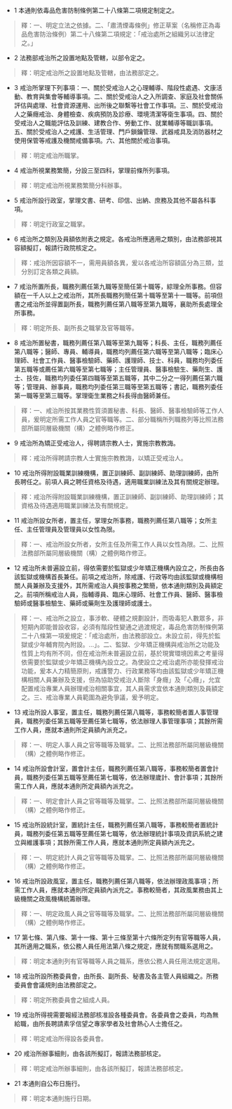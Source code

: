 * 1 本通則依毒品危害防制條例第二十八條第二項規定制定之。

> 釋：一、明定立法之依據。二、「肅清煙毒條例」修正草案（名稱修正為毒品危害防治條例）第二十八條第二項規定：「戒治處所之組織另以法律定之。」

* 2 法務部戒治所之設置地點及管轄，以部令定之。

> 釋：明定戒治所之設置地點及管轄，由法務部定之。

* 3 戒治所掌理下列事項：一、關於受戒治人之心理輔導、階段性處遇、文康活動、教育與集會等輔導事項。二、關於受戒治人之入所調查、家庭及社會關係評估與處理、社會資源運用、出所後之聯繫等社會工作事項。三、關於受戒治人之藥癮戒治、身體檢查、疾病預防及診療、環境清潔等衛生事項。四、關於受戒治人之職能評估及訓練、建教合作、勞動工作、就業輔導等職訓事項。五、關於受戒治人之戒護、生活管理、門戶鎖鑰管理、武器戒具及消防器材之使用保管等戒護及機關戒備事項。六、其他關於戒治事項。

> 釋：明定戒治所職掌。

* 4 戒治所視業務繁簡，分設三至四科，掌理前條所列事項。

> 釋：明定戒治所視業務繁簡分科辦事。

* 5 戒治所設行政室，掌理文書、研考、印信、出納、庶務及其他不屬各科事項。

> 釋：明定行政室之職掌。

* 6 戒治所之類別及員額依附表之規定。各戒治所應適用之類別，由法務部視其容額擬訂，報請行政院核定之。

> 釋：戒治所因容額不一，需用員額各異，爰以各戒治所容額區分為三類，並分別訂定各類之員額。

* 7 戒治所置所長，職務列薦任第九職等至簡任第十職等，綜理全所事務。但容額在一千人以上之戒治所，其所長職務列簡任第十職等至第十一職等。前項但書之戒治所並得置副所長，職務列薦任第八職等至第九職等，襄助所長處理全所事務。

> 釋：明定所長、副所長之職掌及官等職等。

* 8 戒治所置秘書，職務列薦任第八職等至第九職等；科長、主任，職務列薦任第八職等；醫師、專員、輔導員，職務均列薦任第六職等至第八職等；臨床心理師、社會工作員、醫事檢驗師、藥師、護理師、技士、科員，職務均列委任第五職等或薦任第六職等至第七職等；主任管理員、醫事檢驗生、藥劑生、護士、技佐，職務均列委任第四職等至第五職等，其中二分之一得列薦任第六職等；管理員、辦事員，職務均列委任第三職等至第五職等；書記，職務列委任第一職等至第三職等。掌理衛生業務之科長得由醫師兼任。

> 釋：一、戒治所按其業務性質須置秘書、科長、醫師、醫事檢驗師等工作人員，爰明定所需工作人員之官等職等。二、部分職稱所列職務列等比照法務部所屬同層級機關（構）之體例略作修正。

* 9 戒治所為矯正受戒治人，得聘請宗教人士，實施宗教教誨。

> 釋：戒治所得聘請宗教人士實施宗教教誨，以矯正受戒治人。

* 10 戒治所得附設職業訓練機構，置正訓練師、副訓練師、助理訓練師，由所長聘任之。前項人員之聘任資格及待遇，適用職業訓練法及其有關規定辦理。

> 釋：戒治所得附設職業訓練機構，置正訓練師、副訓練師、助理訓練師；其資格及待遇適用職業訓練法及有關規定。

* 11 戒治所設女所者，置主任，掌理女所事務，職務列薦任第八職等；女所主任、主任管理員及管理員以女性為限。

> 釋：一、戒治所設女所者，女所主任及所需工作人員以女性為限。二、比照法務部所屬同層級機關（構）之體例略作修正。

* 12 戒治所未普遍設立前，得依需要於監獄或少年矯正機構內設立之，所長由各該監獄或機構首長兼任。前項之戒治所，除戒護、行政等均由該監獄或機構相關人員兼辦及支援外，其所需戒治人員按事務之繁簡，依本通則類別及員額定之。前項所稱戒治人員，指輔導員、臨床心理師、社會工作員、醫師、醫事檢驗師或醫事檢驗生、藥師或藥劑生及護理師或護士。

> 釋：一、戒治所之設立，事涉軟、硬體之規劃設計，而吸毒犯人數眾多，非短期內即能普設收容，必須有階段性變通之過渡規定，毒品危害防制條例第二十八條第一項爰規定：「戒治處所，由法務部設立。未設立前，得先於監獄或少年輔育院內附設。…」。二、監獄、少年矯正機構與戒治所之功能及性質上均有所不同，但在戒治所未普遍設立前，基於現實環境因素之考量得依需要於監獄或少年矯正機構內設立之。為使設立之戒治處所亦能發揮戒治功能，爰本人力精簡原則，戒護警力、行政業務等均由該監獄或少年矯正機構相關人員兼辦及支援，但為協助受戒治人斷除「身癮」及「心癮」，允宜配置戒治專業人員辦理戒治相關事宜，其人員需求宜依本通則類別及員額定之。三、戒治專業人員範圍為避免爭議，爰予明定。

* 13 戒治所設人事室，置主任，職務列薦任第八職等，事務較簡者置人事管理員，職務列委任第五職等至薦任第七職等，依法辦理人事管理事項；其餘所需工作人員，應就本通則所定員額內派充之。

> 釋：一、明定人事人員之官等職等及職掌。二、比照法務部所屬同層級機關（構）之體例略作修正。

* 14 戒治所設會計室，置會計主任，職務列薦任第八職等，事務較簡者置會計員，職務列委任第五職等至薦任第七職等，依法辦理歲計、會計事項；其餘所需工作人員，應就本通則所定員額內派充之。

> 釋：一、明定會計人員之官等職等及職掌。二、比照法務部所屬同層級機關（構）之體例略作修正。

* 15 戒治所設統計室，置統計主任，職務列薦任第八職等，事務較簡者置統計員，職務列委任第五職等至薦任第七職等，依法辦理統計事項及資訊系統之建立與維護事項；其餘所需工作人員，應就本通則所定員額內派充之。

> 釋：一、明定統計人員之官等職等及職掌。二、比照法務部所屬同層級機關（構）之體例略作修正。

* 16 戒治所設政風室，置主任，職務列薦任第八職等，依法辦理政風事項；所需工作人員，應就本通則所定員額內派充之。事務較簡者，其政風業務由其上級機關之政風機構統籌辦理。

> 釋：一、明定政風人員之官等職等及職掌。二、比照法務部所屬同層級機關（構）之體例略作修正。

* 17 第七條、第八條、第十一條、第十三條至第十六條所定列有官等職等人員，其所適用之職系，依公務人員任用法第八條之規定，應就有關職系選用之。

> 釋：明定本通則列有官等職等人員之職系，應依公務人員任用法規定選用。

* 18 戒治所設所務委員會，由所長、副所長、秘書及各主管人員組織之。所務委員會會議規則由法務部定之。

> 釋：明定所務委員會之組成人員。

* 19 戒治所得視需要報經法務部核准設各種委員會。各委員會之委員，均為無給職，由所長聘請素孚信望之專家學者及社會熱心人士擔任之。

> 釋：明定戒治所得設各委員會。

* 20 戒治所辦事細則，由各該所擬訂，報請法務部核定。

> 釋：明定戒治所辦事細則，由各該所擬訂，報請法務部核定。

* 21 本通則自公布日施行。

> 釋：明定本通則施行日期。

